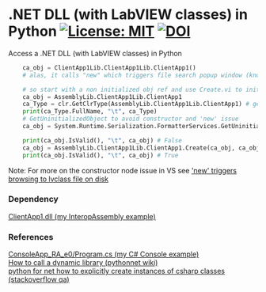 # .NET DLL (with LabVIEW classes) in Python [![License: MIT](https://img.shields.io/badge/License-MIT-blue.svg)](https://github.com/etfovac/lv-net-dll-py/blob/master/LICENSE) [![DOI](https://zenodo.org/badge/286333382.svg)](https://zenodo.org/badge/latestdoi/286333382)
 
 Access a .NET DLL (with LabVIEW classes) in Python  

``` python 
    ca_obj = ClientApp1Lib.ClientApp1Lib.ClientApp1()  
    # alas, it calls "new" which triggers file search popup window (known LabVIEW class issue)  
```  
``` python
    # so start with a non initialized obj ref and use Create.vi to initialize the LabVIEW class ref
    ca_obj = AssemblyLib.ClientApp1Lib.ClientApp1  
    ca_Type = clr.GetClrType(AssemblyLib.ClientApp1Lib.ClientApp1) # get type  
    print(ca_Type.FullName, "\t", ca_Type)  
    # GetUninitializedObject to avoid constructor and 'new' issue  
    ca_obj = System.Runtime.Serialization.FormatterServices.GetUninitializedObject(ca_Type)  
```  
``` python
    print(ca_obj.IsValid(), "\t", ca_obj) # False
    ca_obj = AssemblyLib.ClientApp1Lib.ClientApp1.Create(ca_obj, ca_obj)
    print(ca_obj.IsValid(), "\t", ca_obj) # True
``` 
Note: For more on the constructor node issue in VS see <a href="https://github.com/etfovac/dll/issues/2#issue-673036198">'new' triggers browsing to lvclass file on disk</a>  

### Dependency
<a href="https://github.com/etfovac/dll/tree/master/InteropAssembly">ClientApp1.dll (my InteropAssembly example)</a>  

### References
<a href="https://github.com/etfovac/dll/blob/master/ConsoleApp_RA_e0/Program.cs">ConsoleApp_RA_e0/Program.cs (my C# Console example)</a>  
<a href="https://github.com/pythonnet/pythonnet/wiki/How-to-call-a-dynamic-library">How to call a dynamic library (pythonnet wiki)</a>   
<a href="https://stackoverflow.com/questions/49942487/python-for-net-how-to-explicitly-create-instances-of-c-sharp-classes-using-dif">python for net how to explicitly create instances of csharp classes (stackoverflow qa)</a>   
